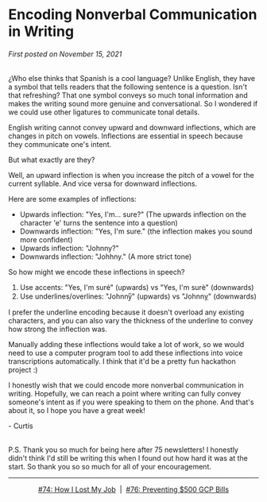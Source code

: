 # Encoding Nonverbal Communication in Writing

###### First posted on November 15, 2021

¿Who else thinks that Spanish is a cool language? Unlike English, they have a symbol that tells readers that the following sentence is a question. Isn't that refreshing? That one symbol conveys so much tonal information and makes the writing sound more genuine and conversational. So I wondered if we could use other ligatures to communicate tonal details.

English writing cannot convey upward and downward inflections, which are changes in pitch on vowels. Inflections are essential in speech because they communicate one's intent.

But what exactly are they?

Well, an upward inflection is when you increase the pitch of a vowel for the current syllable. And vice versa for downward inflections.

Here are some examples of inflections:

- Upwards inflection: "Yes, I'm... sure?" (The upwards inflection on the character 'e' turns the sentence into a question)
- Downwards inflection: "Yes, I'm sure." (the inflection makes you sound more confident)
- Upwards inflection: "Johnny?"
- Downwards inflection: "Johhny." (A more strict tone)

So how might we encode these inflections in speech?

1) Use accents: "Yes, I'm suré" (upwards) vs "Yes, I'm surè" (downwards)
2) Use underlines/overlines: "Johnny̅" (upwards) vs "Johnn<ins>y</ins>" (downwards)

I prefer the underline encoding because it doesn't overload any existing characters, and you can also vary the thickness of the underline to convey how strong the inflection was.

Manually adding these inflections would take a lot of work, so we would need to use a computer program tool to add these inflections into voice transcriptions automatically. I think that it'd be a pretty fun hackathon project :)

I honestly wish that we could encode more nonverbal communication in writing. Hopefully, we can reach a point where writing can fully convey someone's intent as if you were speaking to them on the phone. And that's about it, so I hope you have a great week!

\- Curtis
<br>
<br>

P.S. Thank you so much for being here after 75 newsletters! I honestly didn't think I'd still be writing this when I found out how hard it was at the start. So thank you so so much for all of your encouragement.

<!--START OF FOOTER-->
<hr style="margin-top:9px;height:1px;border: 0;background-image: linear-gradient(to right, rgba(0, 0, 0, 0.0), rgba(0, 0, 0, 0.5),rgba(0, 0, 0, 0.0));">
<!--START OF ISSUE NAVIGATION LINKS-->
<p align="center"><a href='074_how_i_lost_my_job.md'>#74: How I Lost My Job</a>&nbsp;&nbsp;|&nbsp;&nbsp;<a href='076_preventing_500_gcp_bills.md'>#76: Preventing $500 GCP Bills</a></p>
<!--START OF ISSUE NAVIGATION LINKS-->
<!--END OF FOOTER-->
